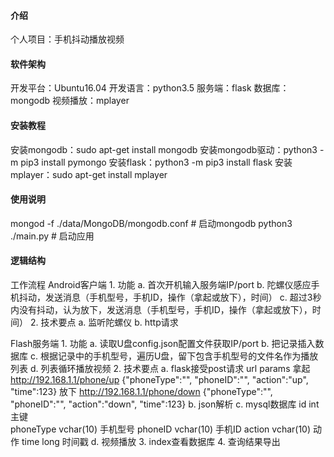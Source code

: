 #### 介绍

个人项目：手机抖动播放视频

#### 软件架构

开发平台：Ubuntu16.04
开发语言：python3.5
服务端：flask
数据库：mongodb
视频播放：mplayer

#### 安装教程

安装mongodb：sudo apt-get install mongodb
安装mongodb驱动：python3 -m pip3 install pymongo
安装flask：python3 -m pip3 install flask
安装mplayer：sudo apt-get install mplayer

#### 使用说明

mongod -f ./data/MongoDB/mongodb.conf  # 启动mongodb
python3 ./main.py                      # 启动应用

#### 逻辑结构

工作流程
Android客户端
	1. 功能
		a. 首次开机输入服务端IP/port
		b. 陀螺仪感应手机抖动，发送消息（手机型号，手机ID，操作（拿起或放下），时间）
		c. 超过3秒内没有抖动，认为放下，发送消息（手机型号，手机ID，操作（拿起或放下），时间）
	2. 技术要点
		a. 监听陀螺仪
		b. http请求
		
Flash服务端
	1. 功能
		a. 读取U盘config.json配置文件获取IP/port
		b. 把记录插入数据库
		c. 根据记录中的手机型号，遍历U盘，留下包含手机型号的文件名作为播放列表
		d. 列表循环播放视频
	2. 技术要点
		a. flask接受post请求
			url	params
		拿起	http://192.168.1.1/phone/up	{"phoneType":"", "phoneID":"", "action":"up", "time":123}
		放下	http://192.168.1.1/phone/down	{"phoneType":"", "phoneID":"", "action":"down", "time":123}
		b. json解析
		c. mysql数据库
		id	int	主键     
		phoneType	vchar(10)	手机型号
		phoneID	vchar(10)	手机ID
		action	vchar(10)	动作
		time	long	时间戳
		d. 视频播放
	3. index查看数据库
	4. 查询结果导出


